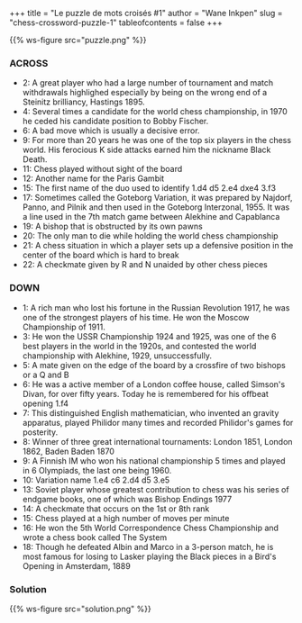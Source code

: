 +++
title = "Le puzzle de mots croisés #1"
author = "Wane Inkpen"
slug = "chess-crossword-puzzle-1"
tableofcontents = false
+++

{{% ws-figure src="puzzle.png" %}}

### ACROSS
* 2: A great player who had a large number of tournament and match withdrawals
  highlighed especially by being on the wrong end of a Steinitz brilliancy, Hastings 1895.
* 4: Several times a candidate for the world chess championship, in 1970 he ceded
  his candidate position to Bobby Fischer.
* 6: A bad move which is usually a decisive error.
* 9: For more than 20 years he was one of the top six players in the chess world.
  His ferocious K side attacks earned him the nickname Black Death.
* 11: Chess played without sight of the board
* 12: Another name for the Paris Gambit
* 15: The first name of the duo used to identify 1.d4 d5 2.e4 dxe4 3.f3
* 17: Sometimes called the Goteborg Variation, it was prepared by Najdorf, Panno, and Pilnik
  and then used in the Goteborg Interzonal, 1955. It was a line used in the 7th match game
  between Alekhine and Capablanca
* 19: A bishop that is obstructed by its own pawns
* 20: The only man to die while holding the world chess championship
* 21: A chess situation in which a player sets up a defensive position in the center
  of the board which is hard to break
* 22: A checkmate given by R and N unaided by other chess pieces 

### DOWN
* 1: A rich man who lost his fortune in the Russian Revolution 1917,
  he was one of the strongest players of his time. He won the Moscow Championship of 1911.
* 3: He won the USSR Championship 1924 and 1925, was one of the 6 best players in the world in the 1920s,
  and contested the world championship with Alekhine, 1929, unsuccessfully.
* 5: A mate given on the edge of the board by a crossfire of two bishops or a Q and B
* 6: He was a active member of a London coffee house, called Simson's Divan, for over fifty years.
  Today he is remembered for his offbeat opening 1.f4
* 7: This distinguished English mathematician, who invented an gravity apparatus,
  played Philidor many times and recorded Philidor's games for posterity.
* 8: Winner of three great international tournaments: London 1851, London 1862, Baden Baden 1870
* 9: A Finnish IM who won his national championship 5 times and played in 6 Olympiads, the last one being 1960.
* 10: Variation name 1.e4 c6 2.d4 d5 3.e5
* 13: Soviet player whose greatest contribution to chess was his series of endgame books,
  one of which was Bishop Endings 1977
* 14: A checkmate that occurs on the 1st or 8th rank
* 15: Chess played at a high number of moves per minute
* 16: He won the 5th World Correspondence Chess Championship and wrote a chess book called The System
* 18: Though he defeated Albin and Marco in a 3-person match, he is most famous for losing to Lasker
  playing the Black pieces in a Bird's Opening in Amsterdam, 1889 

<hide-or-show text-show="Show Solution" text-hide="Hide Solution">

### Solution
{{% ws-figure src="solution.png" %}}

</hide-or-show>
